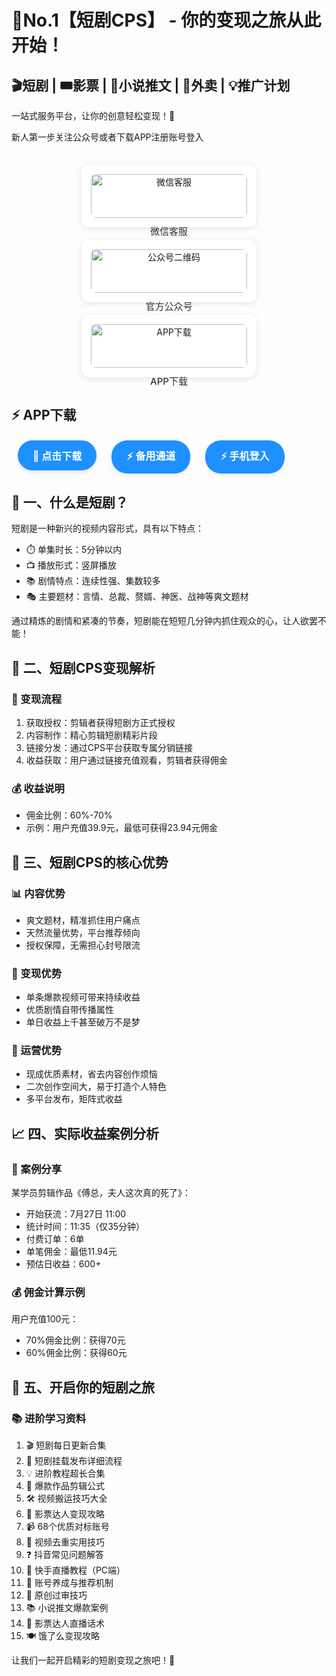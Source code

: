 # 🚀No.1【短剧CPS】 - 你的变现之旅从此开始！

## 🎬短剧 | 🎟️影票 | 📖小说推文 | 🍜外卖 | 💡推广计划

一站式服务平台，让你的创意轻松变现！🌟


新人第一步关注公众号或者下载APP注册账号登入
<div style="display: flex; flex-wrap: wrap; justify-content: center; gap: 20px; margin: 20px 0; padding: 15px;">
  <div style="text-align: center; flex: 1 1 200px; max-width: 250px; background: #fff; padding: 15px; border-radius: 12px; box-shadow: 0 2px 8px rgba(0,0,0,0.1);">
    <img src="https://payphp.oss-cn-shenzhen.aliyuncs.com/user.png" alt="微信客服" style="width: 100%; border-radius: 8px;">
    <p style="margin-top: 10px; font-size: 15px; color: #333; font-weight: 500;">微信客服</p>
  </div>
  
  <div style="text-align: center; flex: 1 1 200px; max-width: 250px; background: #fff; padding: 15px; border-radius: 12px; box-shadow: 0 2px 8px rgba(0,0,0,0.1);">
    <img src="https://payphp.oss-cn-shenzhen.aliyuncs.com/gzh.png" alt="公众号二维码" style="width: 100%; border-radius: 8px;">
    <p style="margin-top: 10px; font-size: 15px; color: #333; font-weight: 500;">官方公众号</p>
  </div>
  
  <div style="text-align: center; flex: 1 1 200px; max-width: 250px; background: #fff; padding: 15px; border-radius: 12px; box-shadow: 0 2px 8px rgba(0,0,0,0.1);">
    <img src="https://payphp.oss-cn-shenzhen.aliyuncs.com/gzh.png" alt="APP下载" style="width: 100%; border-radius: 8px;">
    <p style="margin-top: 10px; font-size: 15px; color: #333; font-weight: 500;">APP下载</p>
  </div>
  </div>
  
## ⚡ APP下载
<div style="text-align: left; margin: 20px 0;">
  <a href="https://cps.urlnet.cn/down/" style="display: inline-block; padding: 12px 24px; margin: 0 10px; background: #1e90ff; color: white; text-decoration: none; border-radius: 25px; font-weight: bold; box-shadow: 0 3px 6px rgba(0,0,0,0.1); transition: all 0.3s;">
    <span style="font-size: 16px;">📱 点击下载</span>
  </a>
  <a href="https://www.123865.com/s/AIVRVv-rEIJA" style="display: inline-block; padding: 12px 24px; margin: 0 10px; background: #1e90ff; color: white; text-decoration: none; border-radius: 25px; font-weight: bold; box-shadow: 0 3px 6px rgba(0,0,0,0.1); transition: all 0.3s;">
    <span style="font-size: 16px;">⚡ 备用通道</span>
  </a>
  <a href="https://www.123865.com/s/AIVRVv-rEIJA" style="display: inline-block; padding: 12px 24px; margin: 0 10px; background: #1e90ff; color: white; text-decoration: none; border-radius: 25px; font-weight: bold; box-shadow: 0 3px 6px rgba(0,0,0,0.1); transition: all 0.3s;">
    <span style="font-size: 16px;">⚡ 手机登入</span>
  </a>
</div>
 


## 🌟 一、什么是短剧？

短剧是一种新兴的视频内容形式，具有以下特点：
- ⏱️ 单集时长：5分钟以内
- 📺 播放形式：竖屏播放
- 📚 剧情特点：连续性强、集数较多
- 🎭 主要题材：言情、总裁、赘婿、神医、战神等爽文题材

通过精炼的剧情和紧凑的节奏，短剧能在短短几分钟内抓住观众的心，让人欲罢不能！

## 💫 二、短剧CPS变现解析

### 🎯 变现流程
1. 获取授权：剪辑者获得短剧方正式授权
2. 内容制作：精心剪辑短剧精彩片段
3. 链接分发：通过CPS平台获取专属分销链接
4. 收益获取：用户通过链接充值观看，剪辑者获得佣金

### 💰 收益说明
- 佣金比例：60%-70%
- 示例：用户充值39.9元，最低可获得23.94元佣金

## 🌈 三、短剧CPS的核心优势

### 📊 内容优势
- 爽文题材，精准抓住用户痛点
- 天然流量优势，平台推荐倾向
- 授权保障，无需担心封号限流

### 💎 变现优势
- 单条爆款视频可带来持续收益
- 优质剧情自带传播属性
- 单日收益上千甚至破万不是梦

### 🎯 运营优势
- 现成优质素材，省去内容创作烦恼
- 二次创作空间大，易于打造个人特色
- 多平台发布，矩阵式收益

## 📈 四、实际收益案例分析

### 🌟 案例分享
某学员剪辑作品《傅总，夫人这次真的死了》：
- 开始获流：7月27日 11:00
- 统计时间：11:35（仅35分钟）
- 付费订单：6单
- 单笔佣金：最低11.94元
- 预估日收益：600+

### 💰 佣金计算示例
用户充值100元：
- 70%佣金比例：获得70元
- 60%佣金比例：获得60元

## 🚀 五、开启你的短剧之旅

### 📚 进阶学习资料
1. 🎬 短剧每日更新合集
2. 📖 短剧挂载发布详细流程
3. 💡 进阶教程超长合集
4. 🎯 爆款作品剪辑公式
5. 🛠️ 视频搬运技巧大全
6. 🎫 影票达人变现攻略
7. 📹 68个优质对标账号
8. 🔄 视频去重实用技巧
9. ❓ 抖音常见问题解答
10. 🎥 快手直播教程（PC端）
11. 🌟 账号养成与推荐机制
12. 🎯 原创过审技巧
13. 📚 小说推文爆款案例
14. 🎤 影票达人直播话术
15. 🍽️ 饿了么变现攻略

让我们一起开启精彩的短剧变现之旅吧！🚀